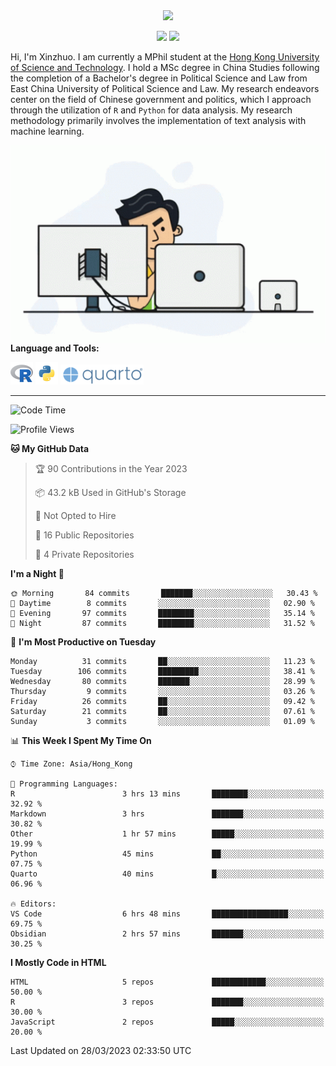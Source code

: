 <div align='center'>
<img src='https://readme-typing-svg.herokuapp.com?font=ubuntu&color=4d3900&center=true&lines=HKUST+Mphil+in+SOSC;Focus+on+China;Code+for+PoliSci'/>
</div>


<p align='center'>
<a href='mailto:carlh.stoner@gmail.com' target='_blank'>
        <img src='https://img.shields.io/badge/Gmail-D14836?style=for-the-badge&logo=gmail&logoColor=white'/></a>
 <a href='https://www.linkedin.com/in/xinzhuo-huang-5161011ba/' target='_blank'>
        <img src='https://img.shields.io/badge/linkedin%20-%230077B5.svg?&style=for-the-badge&logo=linkedin&logoColor=white'/>
    </a>
    </p>
    
Hi, I'm Xinzhuo. I am currently a MPhil student at the [Hong Kong University of Science and Technology](https://sosc.hkust.edu.hk/node/613). I hold a MSc degree in China Studies following the completion of a Bachelor's degree in Political Science and Law from East China University of Political Science and Law. My research endeavors center on the field of Chinese government and politics, which I approach through the utilization of `R` and `Python` for data analysis. My research methodology primarily involves the implementation of text analysis with machine learning.




<img align='right' src="https://github.com/xinzhuohkust/xinzhuohkust/blob/main/programmer.gif" width="590">




**Language and Tools:**  

<code><img height="36" src="https://raw.githubusercontent.com/github/explore/80688e429a7d4ef2fca1e82350fe8e3517d3494d/topics/r/r.png"></code>
<code><img height="36" src="https://raw.githubusercontent.com/github/explore/80688e429a7d4ef2fca1e82350fe8e3517d3494d/topics/python/python.png"></code>
<code><img height="32" src="https://github.com/quarto-dev/quarto-r/blob/main/man/figures/quarto.png"></code>

---
<!--START_SECTION:waka-->
![Code Time](http://img.shields.io/badge/Code%20Time-230%20hrs%2034%20mins-blue)

![Profile Views](http://img.shields.io/badge/Profile%20Views-22-blue)

**🐱 My GitHub Data** 

> 🏆 90 Contributions in the Year 2023
 > 
> 📦 43.2 kB Used in GitHub's Storage 
 > 
> 🚫 Not Opted to Hire
 > 
> 📜 16 Public Repositories 
 > 
> 🔑 4 Private Repositories  
 > 
**I'm a Night 🦉** 

```text
🌞 Morning       84 commits       ███████░░░░░░░░░░░░░░░░░░   30.43 % 
🌆 Daytime        8 commits       ░░░░░░░░░░░░░░░░░░░░░░░░░   02.90 % 
🌃 Evening       97 commits       ████████░░░░░░░░░░░░░░░░░   35.14 % 
🌙 Night         87 commits       ████████░░░░░░░░░░░░░░░░░   31.52 % 

```
📅 **I'm Most Productive on Tuesday** 

```text
Monday          31 commits       ██░░░░░░░░░░░░░░░░░░░░░░░   11.23 % 
Tuesday        106 commits       █████████░░░░░░░░░░░░░░░░   38.41 % 
Wednesday       80 commits       ███████░░░░░░░░░░░░░░░░░░   28.99 % 
Thursday         9 commits       ░░░░░░░░░░░░░░░░░░░░░░░░░   03.26 % 
Friday          26 commits       ██░░░░░░░░░░░░░░░░░░░░░░░   09.42 % 
Saturday        21 commits       ██░░░░░░░░░░░░░░░░░░░░░░░   07.61 % 
Sunday           3 commits       ░░░░░░░░░░░░░░░░░░░░░░░░░   01.09 % 

```


📊 **This Week I Spent My Time On** 

```text
⌚︎ Time Zone: Asia/Hong_Kong

💬 Programming Languages: 
R                        3 hrs 13 mins       ████████░░░░░░░░░░░░░░░░░   32.92 % 
Markdown                 3 hrs               ███████░░░░░░░░░░░░░░░░░░   30.82 % 
Other                    1 hr 57 mins        █████░░░░░░░░░░░░░░░░░░░░   19.99 % 
Python                   45 mins             ██░░░░░░░░░░░░░░░░░░░░░░░   07.75 % 
Quarto                   40 mins             █░░░░░░░░░░░░░░░░░░░░░░░░   06.96 % 

🔥 Editors: 
VS Code                  6 hrs 48 mins       █████████████████░░░░░░░░   69.75 % 
Obsidian                 2 hrs 57 mins       ███████░░░░░░░░░░░░░░░░░░   30.25 % 

```

**I Mostly Code in HTML** 

```text
HTML                     5 repos             ████████████░░░░░░░░░░░░░   50.00 % 
R                        3 repos             ███████░░░░░░░░░░░░░░░░░░   30.00 % 
JavaScript               2 repos             █████░░░░░░░░░░░░░░░░░░░░   20.00 % 

```



 Last Updated on 28/03/2023 02:33:50 UTC
<!--END_SECTION:waka-->
    
    
    
    
    
    
    
    
